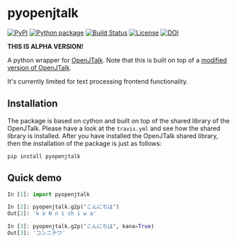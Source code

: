 # pyopenjtalk

[![PyPI](https://img.shields.io/pypi/v/pyopenjtalk.svg)](https://pypi.python.org/pypi/pyopenjtalk)
[![Python package](https://github.com/r9y9/pyopenjtalk/actions/workflows/ci.yaml/badge.svg)](https://github.com/r9y9/pyopenjtalk/actions/workflows/ci.yaml)
[![Build Status](https://travis-ci.org/r9y9/pyopenjtalk.svg?branch=master)](https://travis-ci.org/r9y9/pyopenjtalk)
[![License](http://img.shields.io/badge/license-MIT-brightgreen.svg?style=flat)](LICENSE.md)
[![DOI](https://zenodo.org/badge/143748865.svg)](https://zenodo.org/badge/latestdoi/143748865)

**THIS IS ALPHA VERSION!**

A python wrapper for [OpenJTalk](http://open-jtalk.sp.nitech.ac.jp/). Note that this is built on top of a [modified version of OpenJTalk](https://github.com/r9y9/open_jtalk).

It's currently limited for text processing frontend functionality.

## Installation

The package is based on cython and built on top of the shared library of the OpenJTalk. Please have a look at the `travis.yml` and see how the shared library is installed. After you have installed the OpenJTalk shared library, then the installation of the package is just as follows:

```
pip install pyopenjtalk
```

## Quick demo

```py
In [1]: import pyopenjtalk

In [2]: pyopenjtalk.g2p("こんにちは")
Out[2]: 'k o N n i ch i w a'

In [3]: pyopenjtalk.g2p("こんにちは", kana=True)
Out[3]: 'コンニチワ'
```

